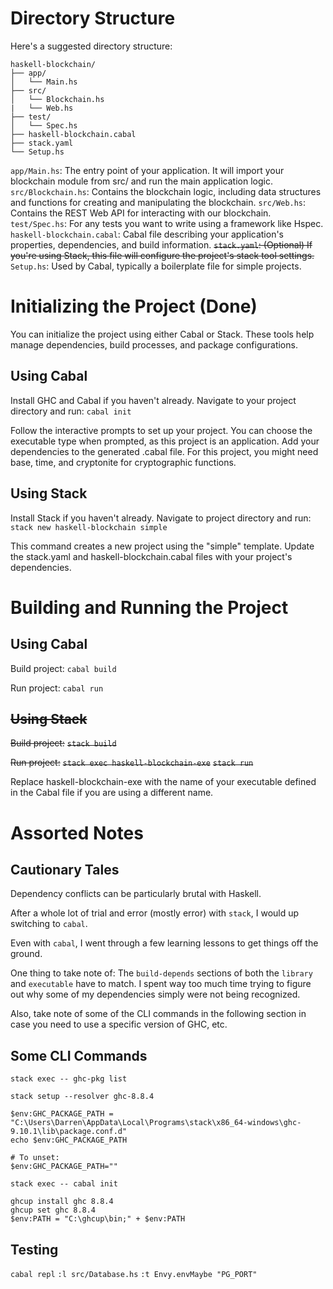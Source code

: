 # Directory Structure

Here's a suggested directory structure:
```
haskell-blockchain/
├── app/
│   └── Main.hs
├── src/
│   └── Blockchain.hs
|   └── Web.hs
├── test/
│   └── Spec.hs
├── haskell-blockchain.cabal
├── stack.yaml
└── Setup.hs
```

`app/Main.hs`: The entry point of your application. It will import your blockchain module from src/ and run the main application logic.
`src/Blockchain.hs`: Contains the blockchain logic, including data structures and functions for creating and manipulating the blockchain.
`src/Web.hs`: Contains the REST Web API for interacting with our blockchain.
`test/Spec.hs`: For any tests you want to write using a framework like Hspec.
`haskell-blockchain.cabal`: Cabal file describing your application's properties, dependencies, and build information.
~~`stack.yaml`: (Optional) If you're using Stack, this file will configure the project's stack tool settings.~~
`Setup.hs`: Used by Cabal, typically a boilerplate file for simple projects.

# Initializing the Project (Done)

You can initialize the project using either Cabal or Stack. These tools help manage dependencies, build processes, and package configurations.

## Using Cabal
Install GHC and Cabal if you haven't already.
Navigate to your project directory and run:
`cabal init`

Follow the interactive prompts to set up your project. You can choose the executable type when prompted, as this project is an application.
Add your dependencies to the generated .cabal file. For this project, you might need base, time, and cryptonite for cryptographic functions.

## Using Stack
Install Stack if you haven't already.
Navigate to project directory and run:
`stack new haskell-blockchain simple`

This command creates a new project using the "simple" template.
Update the stack.yaml and haskell-blockchain.cabal files with your project's dependencies.

# Building and Running the Project

## Using Cabal

Build project:
`cabal build`

Run project:
`cabal run`

## ~~Using Stack~~

~~Build project:~~
~~`stack build`~~

~~Run project:~~
~~`stack exec haskell-blockchain-exe`~~
~~`stack run`~~

Replace haskell-blockchain-exe with the name of your executable defined in the Cabal file if you are using a different name.

# Assorted Notes

## Cautionary Tales

Dependency conflicts can be particularly brutal with Haskell.

After a whole lot of trial and error (mostly error) with `stack`, I would up switching to `cabal`.

Even with `cabal`, I went through a few learning lessons to get things off the ground.

One thing to take note of: The `build-depends` sections of both the `library` and `executable` have to match. I spent way too much time trying to figure out why some of my dependencies simply were not being recognized.

Also, take note of some of the CLI commands in the following section in case you need to use a specific version of GHC, etc.

## Some CLI Commands

```shell
stack exec -- ghc-pkg list

stack setup --resolver ghc-8.8.4

$env:GHC_PACKAGE_PATH = "C:\Users\Darren\AppData\Local\Programs\stack\x86_64-windows\ghc-9.10.1\lib\package.conf.d"
echo $env:GHC_PACKAGE_PATH

# To unset:
$env:GHC_PACKAGE_PATH=""

stack exec -- cabal init
```

```shell
ghcup install ghc 8.8.4
ghcup set ghc 8.8.4
$env:PATH = "C:\ghcup\bin;" + $env:PATH
```

## Testing

`cabal repl`
`:l src/Database.hs`
`:t Envy.envMaybe "PG_PORT"`
